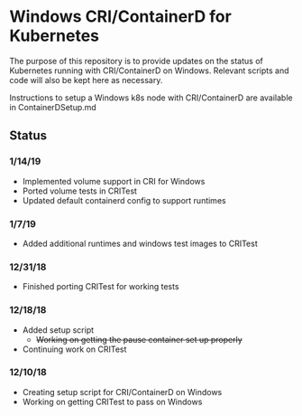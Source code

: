 # Windows CRI/ContainerD for Kubernetes
The purpose of this repository is to provide updates on the status of Kubernetes running with CRI/ContainerD on Windows.
Relevant scripts and code will also be kept here as necessary.

Instructions to setup a Windows k8s node with CRI/ContainerD are available in ContainerDSetup.md

## Status

### 1/14/19
  * Implemented volume support in CRI for Windows
  * Ported volume tests in CRITest
  * Updated default containerd config to support runtimes

### 1/7/19
  * Added additional runtimes and windows test images to CRITest

### 12/31/18
  * Finished porting CRITest for working tests

### 12/18/18
  * Added setup script
    * ~~Working on getting the pause container set up properly~~
  * Continuing work on CRITest

### 12/10/18
  * Creating setup script for CRI/ContainerD on Windows
  * Working on getting CRITest to pass on Windows
